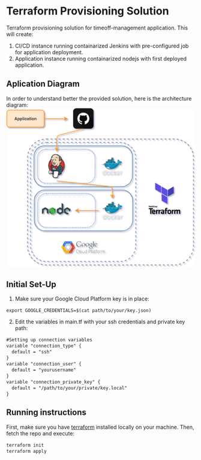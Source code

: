 # Terraform Provisioning Solution
Terraform provisioning solution for timeoff-management application. This will create:
1. CI/CD instance running containarized Jenkins with pre-configured job for application deployment.
2. Application instance running containarized nodejs with first deployed application.

## Aplication Diagram
In order to understand better the provided solution, here is the architecture diagram:
![Architecture Diagram](solution-diagram.png)

## Initial Set-Up
1. Make sure your Google Cloud Platform key is in place:
```
export GOOGLE_CREDENTIALS=$(cat path/to/your/key.json)
```
2. Edit the variables in main.tf with your ssh credentials and private key path:
```
#Setting up connection variables
variable "connection_type" {
  default = "ssh"
}
variable "connection_user" {
  default = "yourusername"
}
variable "connection_private_key" {
  default = "/path/to/your/private/key.local"
}
```
## Running instructions
First, make sure you have [terraform](https://www.terraform.io/) installed locally on your machine. Then, fetch the repo and execute:
```
terraform init
terraform apply
```
